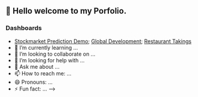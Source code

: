 ## 👋 Hello welcome to my Porfolio.

### Dashboards

- [Stockmarket Prediction Demo](https://getheard.quarto.pub/spy); [Global Development](https://getheard.quarto.pub/gapminder); [Restaurant Takings](https://getheard.quarto.pub/tips)
- 🌱 I’m currently learning ...
- 👯 I’m looking to collaborate on ...
- 🤔 I’m looking for help with ...
- 💬 Ask me about ...
- 📫 How to reach me: ...
- 😄 Pronouns: ...
- ⚡ Fun fact: ...
-->

